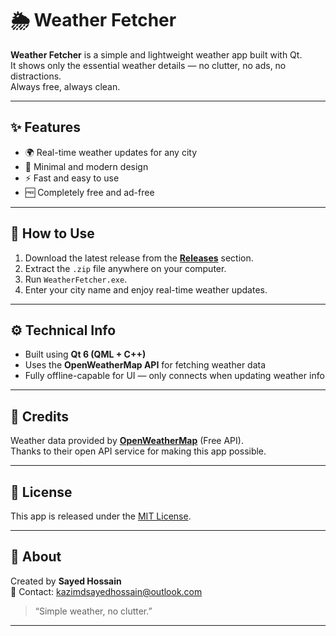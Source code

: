 # 🌦️ Weather Fetcher

**Weather Fetcher** is a simple and lightweight weather app built with Qt.  
It shows only the essential weather details — no clutter, no ads, no distractions.  
Always free, always clean.

---

## ✨ Features
- 🌍 Real-time weather updates for any city  
- 🧭 Minimal and modern design  
- ⚡ Fast and easy to use  
- 🆓 Completely free and ad-free  

---

## 🚀 How to Use
1. Download the latest release from the **[Releases](../../releases)** section.  
2. Extract the `.zip` file anywhere on your computer.  
3. Run `WeatherFetcher.exe`.  
4. Enter your city name and enjoy real-time weather updates.

---

## ⚙️ Technical Info
- Built using **Qt 6 (QML + C++)**  
- Uses the **OpenWeatherMap API** for fetching weather data  
- Fully offline-capable for UI — only connects when updating weather info

---

## 🙏 Credits
Weather data provided by [**OpenWeatherMap**](https://openweathermap.org/) (Free API).  
Thanks to their open API service for making this app possible.

---

## 📜 License
This app is released under the [MIT License](LICENSE).

---

## 💬 About
Created by **Sayed Hossain**  
📧 Contact: [kazimdsayedhossain@outlook.com](mailto:kazimdsayedhossain@outlook.com)  
> “Simple weather, no clutter.”

---

